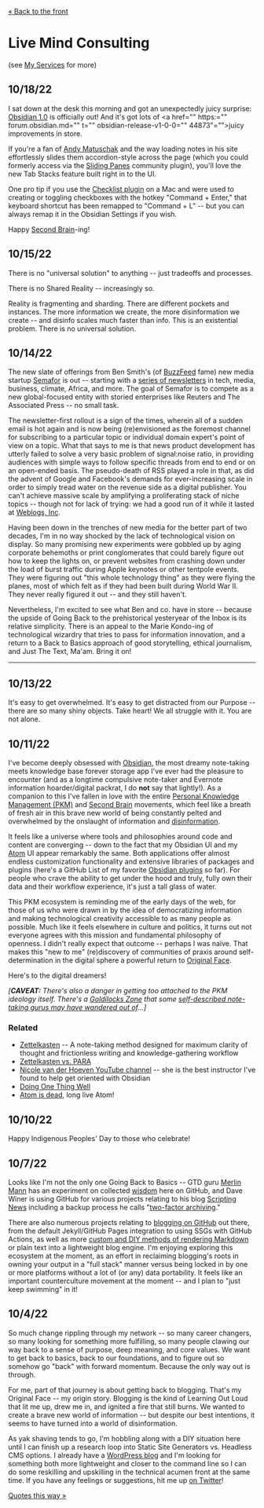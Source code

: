 [« Back to the front](index.html)

# Live Mind Consulting

(see [My Services](https://livemind.net/services.html) for more)

## 10/18/22

I sat down at the desk this morning and got an unexpectedly juicy surprise: [Obsidian 1.0](https://doctorparadox.github.io/thoughts.html#obsidian1) is officially out! And it's got lots of <a href="" https:="" forum.obsidian.md="" t="" obsidian-release-v1-0-0="" 44873"="">juicy improvements</a> in store.

If you're a fan of [Andy Matuschak](https://notes.andymatuschak.org/) and the way loading notes in his site effortlessly slides them accordion-style across the page (which you could formerly access via the [Sliding Panes](https://forum.obsidian.md/t/andy-matuschak-mode/70) community plugin), you'll love the new Tab Stacks feature built right in to the UI.

One pro tip if you use the [Checklist plugin](https://github.com/stars/doctorparadox/lists/obsidian-plugins) on a Mac and were used to creating or toggling checkboxes with the hotkey "Command + Enter," that keyboard shortcut has been remapped to "Command + L" -- but you can always remap it in the Obsidian Settings if you wish.

Happy [Second Brain](https://maggieappleton.com/basb)-ing!

## 10/15/22

There is no "universal solution" to anything -- just tradeoffs and processes.

There is no Shared Reality -- increasingly so.

Reality is fragmenting and sharding. There are different pockets and instances. The more information we create, the more disinformation we create -- and disinfo scales much faster than info. This is an existential problem. There is no universal solution.

## 10/14/22

The new slate of offerings from Ben Smith's (of [BuzzFeed](https://www.buzzfeed.com/) fame) new media startup [Semafor](https://www.semafor.com/) is out -- starting with a [series of newsletters](https://www.semafor.com/newsletters) in tech, media, business, climate, Africa, and more. The goal of Semafor is to compete as a new global-focused entity with storied enterprises like Reuters and The Associated Press -- no small task.

The newsletter-first rollout is a sign of the times, wherein all of a sudden email is hot again and is now being (re)envisioned as the foremost channel for subscribing to a particular topic or individual domain expert's point of view on a topic. What that says to me is that news product development has utterly failed to solve a very basic problem of signal:noise ratio, in providing audiences with simple ways to follow specific threads from end to end or on an open-ended basis. The pseudo-death of RSS played a role in that, as did the advent of Google and Facebook's demands for ever-increasing scale in order to simply tread water on the revenue side as a digital publisher. You can't achieve massive scale by amplifying a proliferating stack of niche topics -- though not for lack of trying: we had a good run of it while it lasted at [Weblogs, Inc](https://en.wikipedia.org/wiki/Weblogs,_Inc.).

Having been down in the trenches of new media for the better part of two decades, I'm in no way shocked by the lack of technological vision on display. So many promising new experiments were gobbled up by aging corporate behemoths or print conglomerates that could barely figure out how to keep the lights on, or prevent websites from crashing down under the load of burst traffic during Apple keynotes or other tentpole events. They were figuring out "this whole technology thing" as they were flying the planes, most of which felt as if they had been built during World War II. They never really figured it out -- and they still haven't.

Nevertheless, I'm excited to see what Ben and co. have in store -- because the upside of Going Back to the prehistorical yesteryear of the Inbox is its relative simplicity. There is an appeal to the Marie Kondo-ing of technological wizardry that tries to pass for information innovation, and a return to a Back to Basics approach of good storytelling, ethical journalism, and Just The Text, Ma'am. Bring it on!




---
## 10/13/22

It's easy to get overwhelmed. It's easy to get distracted from our Purpose -- there are so many shiny objects. Take heart! We all struggle with it. You are not alone.

## 10/11/22

I've become deeply obsessed with [Obsidian](https://obsidian.md/), the most dreamy note-taking meets knowledge base forever storage app I've ever had the pleasure to encounter (and as a longtime compulsive note-taker and Evernote information hoarder/digital packrat, I do **not** say that lightly!). As a companion to this I've fallen in love with the entire [Personal Knowledge Management (PKM)](https://en.wikipedia.org/wiki/Personal_knowledge_management) and [Second Brain](https://maggieappleton.com/basb) movements, which feel like a breath of fresh air in this brave new world of being constantly pelted and overwhelmed by the onslaught of information and [disinformation](https://doctorparadox.net/dictionaries/disinformation-dictionary/).

It feels like a universe where tools and philosophies around code and content are converging -- down to the fact that my Obsidian UI and my [Atom](https://atom.io/) UI appear remarkably the same. Both applications offer almost endless customization functionality and extensive libraries of packages and plugins (here's a GitHub List of my favorite [Obsidian plugins](https://github.com/stars/doctorparadox/lists/obsidian-plugins) so far). For people who crave the ability to get under the hood and truly, fully own their data and their workflow experience, it's just a tall glass of water.

This PKM ecosystem is reminding me of the early days of the web, for those of us who were drawn in by the idea of democratizing information and making technological creativity accessible to as many people as possible. Much like it feels elsewhere in culture and politics, it turns out not everyone agrees with this mission and fundamental philosophy of openness. I didn't really expect that outcome -- perhaps I was naïve. That makes this "new to me" (re)discovery of communities of praxis around self-determination in the digital sphere a powerful return to [Original Face](https://en.wikipedia.org/wiki/Original_face).

Here's to the digital dreamers!

_[**CAVEAT:** There's also a danger in getting too attached to the PKM ideology itself. There's a [Goldilocks Zone](https://doctorparadox.net/diptychs/goldilocks-zone-vs-unbounded-growth/) that some [self-described note-taking gurus may have wandered out of](https://notes.andymatuschak.org/zUMFE66dxeweppDvgbNAb5hukXzXQu8ErVNv)...]_

### Related

*   [Zettelkasten](https://zettelkasten.de/introduction/) -- A note-taking method designed for maximum clarity of thought and frictionless writing and knowledge-gathering workflow
*   [Zettelkasten vs. PARA](https://mattgiaro.com/para-method-and-zettelkasten/)
*   [Nicole van der Hoeven YouTube channel](https://www.youtube.com/c/NicolevanderHoeven) -- she is the best instructor I've found to help get oriented with Obsidian
*   [Doing One Thing Well](https://en.wikipedia.org/wiki/Unix_philosophy#Do_One_Thing_and_Do_It_Well)
*   [Atom is dead](https://github.blog/2022-06-08-sunsetting-atom/), long live Atom!





## 10/10/22

Happy Indigenous Peoples' Day to those who celebrate!

## 10/7/22

Looks like I'm not the only one Going Back to Basics -- GTD guru [Merlin Mann](http://www.merlinmann.com/) has an experiment on collected [wisdom](https://github.com/merlinmann/wisdom) here on GitHub, and Dave Winer is using GitHub for various projects relating to his blog [Scripting News](https://github.com/scripting/Scripting-News) including a backup process he calls "[two-factor archiving](http://this.how/scriptingNews/nightlyArchive.opml)."

There are also numerous projects relating to [blogging on GitHub](https://www.andreashandel.com/posts/2021-01-11-simple-github-website/index.html) out there, from the default Jekyll/GitHub Pages integration to using SSGs with GitHub Actions, as well as more [custom and DIY methods of rendering Markdown](https://news.ycombinator.com/item?id=26068032) or plain text into a lightweight blog engine. I'm enjoying exploring this ecosystem at the moment, as an effort in reclaiming blogging's roots in owning your output in a "full stack" manner versus being locked in by one or more platforms without a lot of (or any) data portability. It feels like an important counterculture movement at the moment -- and I plan to "just keep swimming" in it!

## 10/4/22

So much change rippling through my network -- so many career changers, so many looking for something more fulfilling, so many people clawing our way back to a sense of purpose, deep meaning, and core values. We want to get back to basics, back to our foundations, and to figure out so somehow go "back" with forward momentum. Because the only way out is through.

For me, part of that journey is about getting back to blogging. That's my Original Face -- my origin story. Blogging is the kind of Learning Out Loud that lit me up, drew me in, and ignited a fire that still burns. We wanted to create a brave new world of information -- but despite our best intentions, it seems to have turned into a world of disinformation.

As yak shaving tends to go, I'm hobbling along with a DIY situation here until I can finish up a research loop into Static Site Generators vs. Headless CMS options. I already have a [WordPress blog](http://www.doctorparadox.net) and I'm looking for something both more lightweight and closer to the command line so I can do some reskilling and upskilling in the technical acumen front at the same time. If you have any feelings or suggestions, hit me up [on Twitter](http://www.twitter.com/doctorparadox/)!

[Quotes this way »](quotes.html)